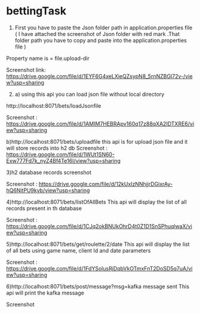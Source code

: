 # bettingTask

1)  First you have to paste the Json folder path in application.properties file  ( I have attached the screenshot of Json folder with red mark .That folder path you have to copy  and paste into the application.properties file   )

Property name is =  file.upload-dir

Screenshot link:  https://drive.google.com/file/d/1EYF6G4xeLXieQZsypN8_5rnNZBGI72v-/view?usp=sharing

        
 2) a) using this api you can load json file without local directory
 
 http://localhost:8071/bets/loadJsonfile
 
 Screenshot : https://drive.google.com/file/d/1AMIM7HEBRApv160q17z88qXA2IDTXRE6/view?usp=sharing





b)http://localhost:8071/bets/uploadfile   this api is for upload json file and it will store records into h2 db
 Screenshot :  https://drive.google.com/file/d/1WUt1SN60-Exw777Fd7k_nyZ4Bf4Te16I/view?usp=sharing






3)h2 database records screenshot

Screenshot : https://drive.google.com/file/d/12kUxIzNNhjjrDGixrAy-hQ6NitPU9kyb/view?usp=sharing

4)http://localhost:8071/bets/listOfAllBets   This api will display the list of all records present in th database

Screenshot : https://drive.google.com/file/d/1CJq2okBNUkOhrD4t0Z1D1SnSPhuqlwaX/view?usp=sharing




5)http://localhost:8071/bets/get/roulette/2/date  This api will display the list of all bets using game name, client Id  and date parameters

Screenshot : https://drive.google.com/file/d/1FdYSolusRjDqbVkOTmxFnT2DoSD5q7uA/view?usp=sharing


6)http://localhost:8071/bets/post/message?msg=kafka message sent     This api will print the kafka message

Screenshot



